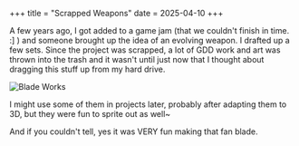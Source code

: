 +++
title = "Scrapped Weapons"
date = 2025-04-10
+++

A few years ago, I got added to a game jam (that we couldn't finish in time. :] ) and someone brought up the idea of an evolving weapon. I drafted up a few sets. Since the project was scrapped, a lot of GDD work and art was thrown into the trash and it wasn't until just now that I thought about dragging this stuff up from my hard drive.

![Blade Works](/portfolioImages/Swords.png "Scrapped Weapons")

I might use some of them in projects later, probably after adapting them to 3D, but they were fun to sprite out as well~

And if you couldn't tell, yes it was VERY fun making that fan blade.